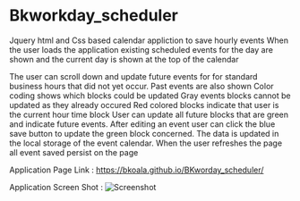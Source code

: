 # Bkworkday_scheduler
Jquery html and Css based calendar appliction to save hourly events
When the user loads the application existing scheduled events for the day are shown and the current day is shown at the top of the calendar 

The user can scroll down and update future events for 
for standard business hours that did not yet occur.
Past events are also shown
Color coding shows which blocks could be updated
Gray events blocks cannot be updated as they already occured
Red colored blocks indicate that user is the current hour time block
User can update all future blocks that are green and indicate future events.
After editing an event user can click the blue save button to update the green block concerned.  The data is updated in the local storage of the event calendar.
When the user refreshes the page all event saved persist on the page


Application Page Link : https://bkoala.github.io/BKworday_scheduler/

Application Screen Shot : ![Screenshot](Sheduler_screenshot.png)